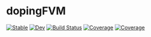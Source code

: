# dopingFVM

[![Stable](https://img.shields.io/badge/docs-stable-blue.svg)](https://TTp95.github.io/dopingFVM.jl/stable)
[![Dev](https://img.shields.io/badge/docs-dev-blue.svg)](https://TTp95.github.io/dopingFVM.jl/dev)
[![Build Status](https://github.com/TTp95/dopingFVM.jl/workflows/CI/badge.svg)](https://github.com/TTp95/dopingFVM.jl/actions)
[![Coverage](https://codecov.io/gh/TTp95/dopingFVM.jl/branch/master/graph/badge.svg)](https://codecov.io/gh/TTp95/dopingFVM.jl)
[![Coverage](https://coveralls.io/repos/github/TTp95/dopingFVM.jl/badge.svg?branch=master)](https://coveralls.io/github/TTp95/dopingFVM.jl?branch=master)
